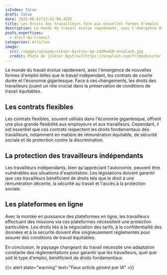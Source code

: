 ```yaml
---
isIndex: false
draft: false
date: 2022-08-01T13:42:00.429Z
title: Les droits des travailleurs face aux nouvelles formes d'emploi
description: Le monde du travail évolue rapidement, avec l'émergence de nouvelles formes d'emploi telles que le travail indépendant, les contrats de courte durée et l'économie gigantesque. Face à ces changements, les droits des travailleurs jouent un rôle crucial dans la préservation de conditions de travail équitables.
posts_expertises:
  - droit-du-travail
categories: Articles
image:
  src: /images/uploads/viktor-bystrov-qd-zd2MoeE8-unsplash.jpg
  credit: Photo de [Viktor Bystrov](https://unsplash.com/fr/@xokvictor?utm_content=creditCopyText&utm_medium=referral&utm_source=unsplash) sur [Unsplash](https://unsplash.com/)
---
```


Le monde du travail évolue rapidement, avec l'émergence de nouvelles formes d'emploi telles que le travail indépendant, les contrats de courte durée et l'économie gigantesque. Face à ces changements, les droits des travailleurs jouent un rôle crucial dans la préservation de conditions de travail équitables.

## Les contrats flexibles

Les contrats flexibles, souvent utilisés dans l'économie gigantesque, offrent une plus grande flexibilité aux employeurs et aux travailleurs. Cependant, il est essentiel que ces contrats respectent les droits fondamentaux des travailleurs, notamment en matière de rémunération équitable, de sécurité sociale et de protection contre la discrimination.

## La protection des travailleurs indépendants

Les travailleurs indépendants, bien qu'appréciant l'autonomie, peuvent être vulnérables aux situations d'exploitation. Les législations doivent garantir que ces travailleurs bénéficient de droits tels que le droit à une rémunération décente, la sécurité au travail et l'accès à la protection sociale.

## Les plateformes en ligne

Avec la montée en puissance des plateformes en ligne, les travailleurs effectuant des missions via ces plateformes nécessitent une protection particulière. Les droits liés à la négociation des tarifs, à la confidentialité des données et à la sécurité doivent être soigneusement réglementés pour assurer des conditions de travail équitables.

En conclusion, le paysage changeant du travail nécessite une adaptation constante des réglementations pour garantir que les travailleurs, quel que soit le type d'emploi, bénéficient de droits fondamentaux.

{{< alert state="warning" text="*Faux article généré par IA*" >}}
